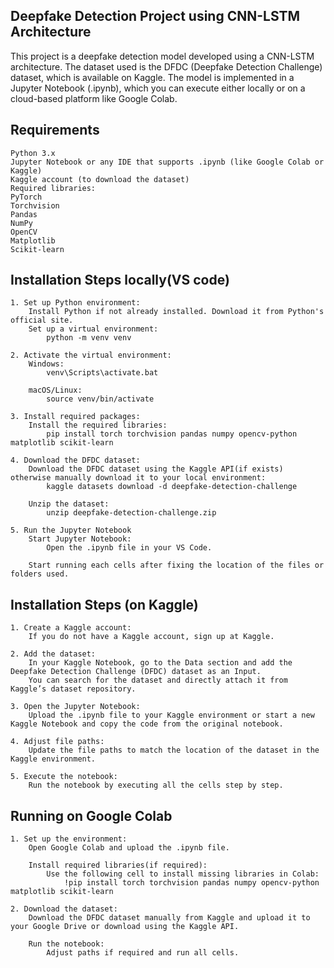 ## Deepfake Detection Project using CNN-LSTM Architecture

This project is a deepfake detection model developed using a CNN-LSTM architecture. The dataset used is the DFDC 
(Deepfake Detection Challenge) dataset, which is available on Kaggle. The model is implemented in a Jupyter Notebook 
(.ipynb), which you can execute either locally or on a cloud-based platform like Google Colab.

## Requirements
    Python 3.x
    Jupyter Notebook or any IDE that supports .ipynb (like Google Colab or Kaggle)
    Kaggle account (to download the dataset)
    Required libraries:
    PyTorch
    Torchvision
    Pandas
    NumPy
    OpenCV
    Matplotlib
    Scikit-learn

## Installation Steps locally(VS code)
    1. Set up Python environment:
        Install Python if not already installed. Download it from Python's official site.
        Set up a virtual environment:
            python -m venv venv
            
    2. Activate the virtual environment:
        Windows:
            venv\Scripts\activate.bat
        
        macOS/Linux:
            source venv/bin/activate

    3. Install required packages:
        Install the required libraries:
            pip install torch torchvision pandas numpy opencv-python matplotlib scikit-learn

    4. Download the DFDC dataset:
        Download the DFDC dataset using the Kaggle API(if exists) otherwise manually download it to your local environment:
            kaggle datasets download -d deepfake-detection-challenge

        Unzip the dataset:
            unzip deepfake-detection-challenge.zip

    5. Run the Jupyter Notebook
        Start Jupyter Notebook:
            Open the .ipynb file in your VS Code.

        Start running each cells after fixing the location of the files or folders used.      

## Installation Steps (on Kaggle)
    1. Create a Kaggle account:
        If you do not have a Kaggle account, sign up at Kaggle.

    2. Add the dataset:
        In your Kaggle Notebook, go to the Data section and add the Deepfake Detection Challenge (DFDC) dataset as an Input.
        You can search for the dataset and directly attach it from Kaggle’s dataset repository.

    3. Open the Jupyter Notebook:
        Upload the .ipynb file to your Kaggle environment or start a new Kaggle Notebook and copy the code from the original notebook.
    
    4. Adjust file paths:
        Update the file paths to match the location of the dataset in the Kaggle environment.

    5. Execute the notebook:
        Run the notebook by executing all the cells step by step.

## Running on Google Colab
    1. Set up the environment:
        Open Google Colab and upload the .ipynb file.

        Install required libraries(if required):
            Use the following cell to install missing libraries in Colab:
                !pip install torch torchvision pandas numpy opencv-python matplotlib scikit-learn
    
    2. Download the dataset:
        Download the DFDC dataset manually from Kaggle and upload it to your Google Drive or download using the Kaggle API.
        
        Run the notebook:
            Adjust paths if required and run all cells.